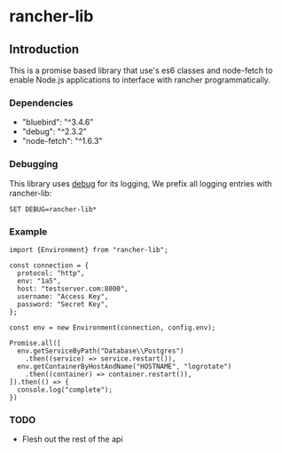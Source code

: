 # rancher-lib

## Introduction
This is a promise based library that use's es6 classes and node-fetch to enable Node.js applications to interface with rancher programmatically.

### Dependencies
 - "bluebird": "^3.4.6"
 - "debug": "^2.3.2"
 - "node-fetch": "^1.6.3"

### Debugging
This library uses [debug](https://github.com/visionmedia/debug) for its logging, We prefix all logging entries with rancher-lib:
```
SET DEBUG=rancher-lib*
```

### Example
```
import {Environment} from "rancher-lib";

const connection = {
  protocol: "http",
  env: "1a5",
  host: "testserver.com:8000",
  username: "Access Key",
  password: "Secret Key",
};

const env = new Environment(connection, config.env);

Promise.all([
  env.getServiceByPath("Database\\Postgres")
    .then((service) => service.restart()),
  env.getContainerByHostAndName("HOSTNAME", "logrotate")
    .then((container) => container.restart()),
]).then(() => {
  console.log("complete");
})
```

### TODO
 - Flesh out the rest of the api